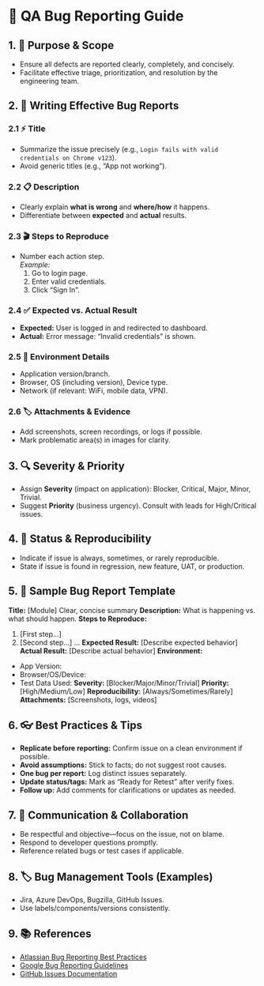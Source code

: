 # 🐞 QA Bug Reporting Guide

## 1. 🎯 Purpose & Scope
- Ensure all defects are reported clearly, completely, and concisely.
- Facilitate effective triage, prioritization, and resolution by the engineering team.

## 2. 📝 Writing Effective Bug Reports

### 2.1 ⚡ Title
- Summarize the issue precisely (e.g., `Login fails with valid credentials on Chrome v123`).
- Avoid generic titles (e.g., “App not working”).

### 2.2 📋 Description
- Clearly explain **what is wrong** and **where/how** it happens.
- Differentiate between **expected** and **actual** results.

### 2.3 🎬 Steps to Reproduce
- Number each action step.  
  *Example:*
  1. Go to login page.
  2. Enter valid credentials.
  3. Click “Sign In”.

### 2.4 ✅ Expected vs. Actual Result
- **Expected:** User is logged in and redirected to dashboard.
- **Actual:** Error message: “Invalid credentials” is shown.

### 2.5 📅 Environment Details
- Application version/branch.
- Browser, OS (including version), Device type.
- Network (if relevant: WiFi, mobile data, VPN).

### 2.6 🏷️ Attachments & Evidence
- Add screenshots, screen recordings, or logs if possible.
- Mark problematic area(s) in images for clarity.

## 3. 🔍 Severity & Priority
- Assign **Severity** (impact on application): Blocker, Critical, Major, Minor, Trivial.
- Suggest **Priority** (business urgency). Consult with leads for High/Critical issues.

## 4. 🚥 Status & Reproducibility
- Indicate if issue is always, sometimes, or rarely reproducible.
- State if issue is found in regression, new feature, UAT, or production.

## 5. 🧾 Sample Bug Report Template
**Title:** [Module] Clear, concise summary
**Description:** What is happening vs. what should happen.
**Steps to Reproduce:**
1. [First step...]
2. [Second step...]
...
**Expected Result:** [Describe expected behavior]
**Actual Result:** [Describe actual behavior]
**Environment:**
- App Version: 
- Browser/OS/Device: 
- Test Data Used: 
**Severity:** [Blocker/Major/Minor/Trivial]
**Priority:** [High/Medium/Low]
**Reproducibility:** [Always/Sometimes/Rarely]
**Attachments:** [Screenshots, logs, videos]

## 6. 👓 Best Practices & Tips
- **Replicate before reporting:** Confirm issue on a clean environment if possible.
- **Avoid assumptions:** Stick to facts; do not suggest root causes.
- **One bug per report:** Log distinct issues separately.
- **Update status/tags:** Mark as “Ready for Retest” after verify fixes.
- **Follow up:** Add comments for clarifications or updates as needed.

## 7. 🤝 Communication & Collaboration
- Be respectful and objective—focus on the issue, not on blame.
- Respond to developer questions promptly.
- Reference related bugs or test cases if applicable.

## 8. 🏷️ Bug Management Tools (Examples)
- Jira, Azure DevOps, Bugzilla, GitHub Issues.
- Use labels/components/versions consistently.

## 9. 📚 References
- [Atlassian Bug Reporting Best Practices](https://www.atlassian.com/agile/testing/bug-report)
- [Google Bug Reporting Guidelines](https://google.github.io/buganizer/guide.html)
- [GitHub Issues Documentation](https://docs.github.com/en/issues/tracking-your-work-with-issues/about-issues)
